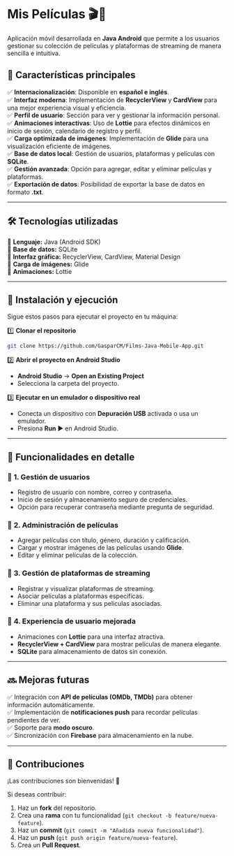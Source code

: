 # **Mis Películas 🎬📱**  
Aplicación móvil desarrollada en **Java Android** que permite a los usuarios gestionar su colección de películas y plataformas de streaming de manera sencilla e intuitiva.

## 📌 **Características principales**  

✅ **Internacionalización**: Disponible en **español e inglés**.  
✅ **Interfaz moderna**: Implementación de **RecyclerView** y **CardView** para una mejor experiencia visual y eficiencia.  
✅ **Perfil de usuario**: Sección para ver y gestionar la información personal.  
✅ **Animaciones interactivas**: Uso de **Lottie** para efectos dinámicos en inicio de sesión, calendario de registro y perfil.  
✅ **Carga optimizada de imágenes**: Implementación de **Glide** para una visualización eficiente de imágenes.  
✅ **Base de datos local**: Gestión de usuarios, plataformas y películas con **SQLite**.  
✅ **Gestión avanzada**: Opción para agregar, editar y eliminar películas y plataformas.  
✅ **Exportación de datos**: Posibilidad de exportar la base de datos en formato **.txt**.  

---

## 🛠 **Tecnologías utilizadas**  
🔹 **Lenguaje:** Java (Android SDK)  
🔹 **Base de datos:** SQLite  
🔹 **Interfaz gráfica:** RecyclerView, CardView, Material Design  
🔹 **Carga de imágenes:** Glide  
🔹 **Animaciones:** Lottie  

---

## 🚀 **Instalación y ejecución**  

Sigue estos pasos para ejecutar el proyecto en tu máquina:

1️⃣ **Clonar el repositorio**  

```sh
git clone https://github.com/GasparCM/Films-Java-Mobile-App.git
```

2️⃣ **Abrir el proyecto en Android Studio**  
- **Android Studio** → **Open an Existing Project**  
- Selecciona la carpeta del proyecto.  

3️⃣ **Ejecutar en un emulador o dispositivo real**  
- Conecta un dispositivo con **Depuración USB** activada o usa un emulador.  
- Presiona **Run** ▶ en Android Studio.  

---

## 🔧 **Funcionalidades en detalle**  

### 📌 **1. Gestión de usuarios**  
- Registro de usuario con nombre, correo y contraseña.  
- Inicio de sesión y almacenamiento seguro de credenciales.  
- Opción para recuperar contraseña mediante pregunta de seguridad.  

### 📌 **2. Administración de películas**  
- Agregar películas con título, género, duración y calificación.  
- Cargar y mostrar imágenes de las películas usando **Glide**.  
- Editar y eliminar películas de la colección.  

### 📌 **3. Gestión de plataformas de streaming**  
- Registrar y visualizar plataformas de streaming.  
- Asociar películas a plataformas específicas.  
- Eliminar una plataforma y sus películas asociadas.  

### 📌 **4. Experiencia de usuario mejorada**  
- Animaciones con **Lottie** para una interfaz atractiva.  
- **RecyclerView + CardView** para mostrar películas de manera elegante.  
- **SQLite** para almacenamiento de datos sin conexión.  

---

## 🔜 **Mejoras futuras**  
✅ Integración con **API de películas (OMDb, TMDb)** para obtener información automáticamente.  
✅ Implementación de **notificaciones push** para recordar películas pendientes de ver.  
✅ Soporte para **modo oscuro**.  
✅ Sincronización con **Firebase** para almacenamiento en la nube.  

---

## 🤝 **Contribuciones**  
¡Las contribuciones son bienvenidas! 🎉  

Si deseas contribuir:  
1. Haz un **fork** del repositorio.  
2. Crea una **rama** con tu funcionalidad (`git checkout -b feature/nueva-feature`).  
3. Haz un **commit** (`git commit -m "Añadida nueva funcionalidad"`).  
4. Haz un **push** (`git push origin feature/nueva-feature`).  
5. Crea un **Pull Request**.
